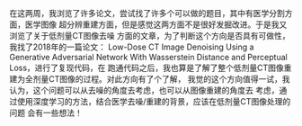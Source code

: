 在这两周，我浏览了许多论文，尝试找了许多个可以做的题目，其中有医学分割方面，医学图像
超分辨重建方面，但是感觉这两方面不是很好发掘改进。于是我又浏览了关于低剂量CT图像去噪
方面的文章，为了判断这个方向是否具有可做性，我找了2018年的一篇论文：
Low-Dose CT Image Denoising Using a Generative Adversarial Network 
With Wasserstein Distance and Perceptual Loss，进行了复现代码，在
跑通代码之后，我也算是了解了整个低剂量CT图像重建为全剂量CT图像的过程。对此方向有了个了解，
我觉的这个方向值得一试，我认为，这个问题可以从去噪的角度去考虑，也可以从图像重建的角度去
考虑，通过使用深度学习的方法，结合医学去噪/重建的背景，应该在低剂量CT图像处理的问题
会有一些想法！

